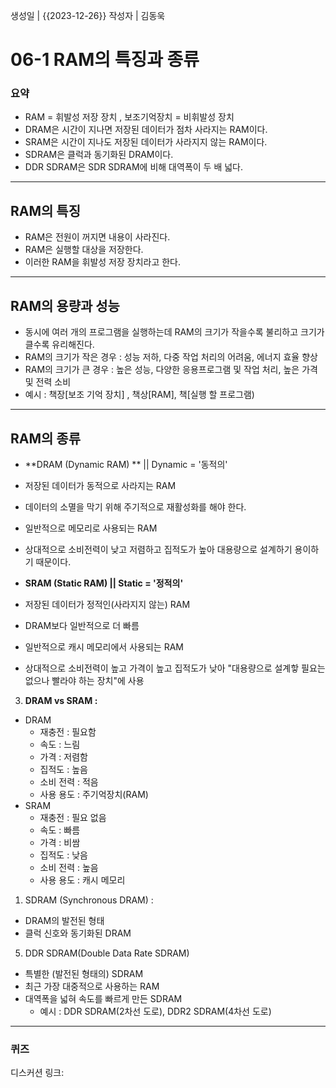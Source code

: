 생성일 | {{2023-12-26}}
작성자 | 김동욱
# 06-1  RAM의 특징과 종류

### 요약
- RAM = 휘발성 저장 장치 , 보조기억장치 = 비휘발성 장치
- DRAM은 시간이 지나면 저장된 데이터가 점차 사라지는 RAM이다.
- SRAM은 시간이 지나도 저장된 데이터가 사라지지 않는 RAM이다.  
- SDRAM은 클럭과 동기화된 DRAM이다.  
- DDR SDRAM은 SDR SDRAM에 비해 대역폭이 두 배 넓다.

---
## RAM의 특징  

- RAM은 전원이 꺼지면 내용이 사라진다.   
- RAM은 실행할 대상을 저장한다.  
- 이러한 RAM을 휘발성 저장 장치라고 한다.
----  
## RAM의 용량과 성능  
- 동시에 여러 개의 프로그램을 실행하는데 RAM의 크기가 작을수록 불리하고 크기가 클수록 유리해진다.
- RAM의 크기가 작은 경우 : 성능 저하, 다중 작업 처리의 어려움, 에너지 효율 향상  
- RAM의 크기가 큰 경우 : 높은 성능, 다양한 응용프로그램 및 작업 처리, 높은 가격 및 전력 소비  
- 예시 : 책장[보조 기억 장치] , 책상[RAM], 책[실행 할 프로그램)  
  
----  
## RAM의 종류  

 - **DRAM (Dynamic RAM) ** || Dynamic = '동적의'  
 - 저장된 데이터가 동적으로 사라지는 RAM  
 - 데이터의 소멸을 막기 위해 주기적으로 재활성화를 해야 한다.  
 - 일반적으로 메모리로 사용되는 RAM  
 - 상대적으로 소비전력이 낮고 저렴하고 집적도가 높아 대용량으로 설계하기 용이하기 때문이다.  
  
- **SRAM (Static RAM) ||  Static = '정적의'**  
- 저장된 데이터가 정적인(사라지지 않는) RAM  
- DRAM보다 일반적으로 더 빠름  
- 일반적으로 캐시 메모리에서 사용되는 RAM  
-  상대적으로 소비전력이 높고 가격이 높고 집적도가 낮아 "대용량으로 설계핳 필요는 없으나 빨라야 하는 장치"에 사용  
  
3.  **DRAM vs SRAM :**   
- DRAM  
  - 재충전 : 필요함  
  - 속도 : 느림  
  - 가격 : 저렴함  
  - 집적도 : 높음  
  - 소비 전력 : 적음  
  - 사용 용도 : 주기억장치(RAM)  
- SRAM  
  - 재충전 : 필요 없음  
  - 속도 : 빠름  
  - 가격 : 비쌈  
  - 집적도 : 낮음  
  - 소비 전력 : 높음  
  - 사용 용도 : 캐시 메모리  
  
1. SDRAM (Synchronous DRAM) :   
- DRAM의 발전된 형태  
- 클럭 신호와 동기화된 DRAM  
  
5. DDR SDRAM(Double Data Rate SDRAM)  
- 특별한 (발전된 형태의) SDRAM  
- 최근 가장 대중적으로 사용하는 RAM  
- 대역폭을 넓혀 속도를 빠르게 만든 SDRAM  
  - 예시 : DDR SDRAM(2차선 도로), DDR2 SDRAM(4차선 도로)  
  

----
### 퀴즈

디스커션 링크: